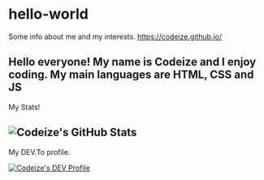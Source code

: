 # hello-world
Some info about me and my interests.
https://codeize.github.io/

Hello everyone! My name is Codeize and I enjoy coding. My main languages are HTML, CSS and JS
--
My Stats! 

![Codeize's GitHub Stats](https://github-readme-stats.vercel.app/api?username=codeize&show_icons=true)
--
My DEV.To profile. 

[![Codeize's DEV Profile](https://d2fltix0v2e0sb.cloudfront.net/dev-badge.svg)](https://dev.to/codeize)
